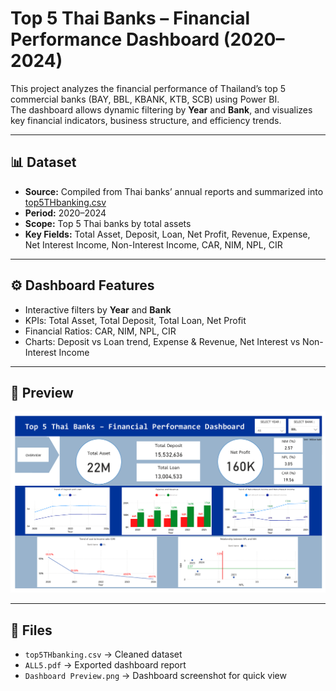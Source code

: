 # Top 5 Thai Banks – Financial Performance Dashboard (2020–2024)

This project analyzes the financial performance of Thailand’s top 5 commercial banks (BAY, BBL, KBANK, KTB, SCB) using Power BI.  
The dashboard allows dynamic filtering by **Year** and **Bank**, and visualizes key financial indicators, business structure, and efficiency trends.

---

## 📊 Dataset
- **Source:** Compiled from Thai banks’ annual reports and summarized into [top5THbanking.csv](top5THbanking.csv)  
- **Period:** 2020–2024  
- **Scope:** Top 5 Thai banks by total assets  
- **Key Fields:** Total Asset, Deposit, Loan, Net Profit, Revenue, Expense, Net Interest Income, Non-Interest Income, CAR, NIM, NPL, CIR  

---

## ⚙️ Dashboard Features
- Interactive filters by **Year** and **Bank**  
- KPIs: Total Asset, Total Deposit, Total Loan, Net Profit  
- Financial Ratios: CAR, NIM, NPL, CIR  
- Charts: Deposit vs Loan trend, Expense & Revenue, Net Interest vs Non-Interest Income  

---

## 📸 Preview
![Dashboard Overview](Dashboard%20Preview.png)

---

## 📂 Files
- `top5THbanking.csv` → Cleaned dataset  
- `ALL5.pdf` → Exported dashboard report  
- `Dashboard Preview.png` → Dashboard screenshot for quick view  
